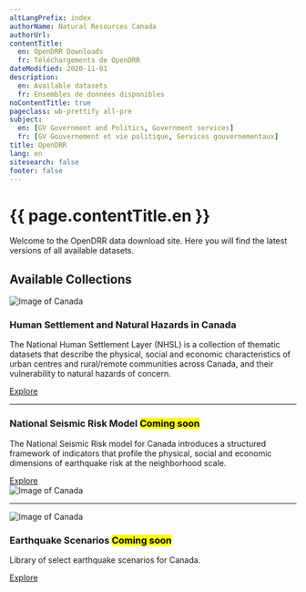 ```yaml
---
altLangPrefix: index
authorName: Natural Resources Canada
authorUrl:
contentTitle:
  en: OpenDRR Downloads
  fr: Téléchargements de OpenDRR
dateModified: 2020-11-01
description:
  en: Available datasets
  fr: Ensembles de données disponibles
noContentTitle: true
pageclass: wb-prettify all-pre
subject:
  en: [GV Government and Politics, Government services]
  fr: [GV Gouvernement et vie politique, Services gouvernementaux]
title: OpenDRR
lang: en
sitesearch: false
footer: false
---
```

# {{ page.contentTitle.en }}

Welcome to the OpenDRR data download site. Here you will find the latest versions of all available datasets.
## Available Collections

<div class="row mrgn-tp-xl mrgn-btm-xl">
    <div class="col-md-4">
        <img src="../assets/img/nhsl.png" class="img-rounded img-responsive full-width" alt="Image of Canada">
    </div>
    <div class="col-md-8">
        <h3>Human Settlement and Natural Hazards in Canada</h3>
        <p>The National Human Settlement Layer (NHSL) is a collection of thematic datasets that describe the physical, social and economic characteristics of urban centres and rural/remote communities across Canada, and their vulnerability to natural hazards of concern.</p>
        <a href="nhsl.html" class="btn btn-primary">Explore</a>
    </div>
</div>
<hr>
<div class="row mrgn-tp-xl mrgn-btm-xl">
    <div class="col-md-8">
        <h3>National Seismic Risk Model <mark>Coming soon</mark></h3>
        <p>The National Seismic Risk model for Canada introduces a structured framework of indicators that profile the physical, social and economic dimensions of earthquake risk at the neighborhood scale.</p>
        <a href="psra.html" class="btn btn-primary">Explore</a>
    </div>
    <div class="col-md-4">
        <img src="../assets/img/psra.png" class="img-rounded img-responsive full-width" alt="Image of Canada">
    </div>
</div>
<hr>
<div class="row mrgn-tp-xl mrgn-btm-xl">
    <div class="col-md-4">
        <img src="../assets/img/dsra.png" class="img-rounded img-responsive full-width" alt="Image of Canada">
    </div>
    <div class="col-md-8">
        <h3>Earthquake Scenarios <mark>Coming soon</mark></h3>
        <p>Library of select earthquake scenarios for Canada.</p>
        <a href="dsra.html" class="btn btn-primary">Explore</a>
    </div>
</div>

&nbsp;
